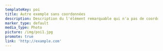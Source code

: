```yaml
---
templateKey: poi
title: Autre exemple sans coordonnées
description: Description du l'élément remarquable qui n'a pas de coordonnées
marker_type: default
media_type: Photo
picture: /img/poi1.jpg
promote: true
link: 'http://example.com'
---
```


